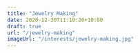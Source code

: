 ```yaml
---
title: "Jewelry Making"
date: 2020-12-30T11:10:26+10:00
draft: true
url: "/jewelry-making"
imageUrl: "/interests/jewelry-making.jpg"
---
```

